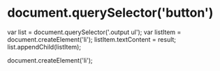 # document.querySelector('button')
var list = document.querySelector('.output ul');
var listItem = document.createElement('li');
listItem.textContent = result;
list.appendChild(listItem);

document.createElement('li');

